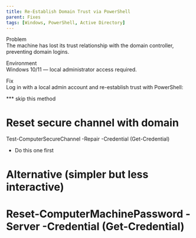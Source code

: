 ```yaml
---
title: Re-Establish Domain Trust via PowerShell
parent: Fixes
tags: [Windows, PowerShell, Active Directory]
---
```


Problem  
The machine has lost its trust relationship with the domain controller, preventing domain logins.

Environment  
Windows 10/11 — local administrator access required.

Fix  
Log in with a local admin account and re-establish trust with PowerShell:

*** skip this method
# Reset secure channel with domain
Test-ComputerSecureChannel -Repair -Credential (Get-Credential)

* Do this one first 
# Alternative (simpler but less interactive)
# Reset-ComputerMachinePassword -Server <DomainController> -Credential (Get-Credential)
